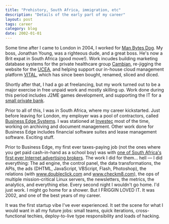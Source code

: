 ```yaml
---
title: "Prehistory, South Africa, immigration, etc"
description: "Details of the early part of my career"
layout: post
tags: career
category: blog
date: 2002-01-01
---
```


Some time after I came to London in 2004, I worked for [Man Bytes Dog](http://www.manbytesdog.net). My boss, Jonathan Young, was a righteous dude, and a great boss. He's now a Brit expat in South Africa (good move!). Work incudes building marketing database systems for the private healthcare group [Cambian](http://www.cambiangroup.com/), re-jigging the website for the [UCEA](http://www.ucea.ac.uk/), and helping support our in-house cloud management platform [VITAL](http://www.mdnx.com/), which has since been bought, renamed, sliced and diced.

Shortly after that, I had a go at freelancing, but my work turned out to be a major exercise in free unpaid work and mostly skilling up. Work done during this period includes J2ME games development, and supporting the IT for a [small private bank](http://www.taib.com/).

Prior to all of this, I was in South Africa, where my career kickstarted. Just before leaving for London, my employer was a pool of contractors, called [Business Edge Systems](http://www.businessedge.co.za). I was stationed at [Investec](http://www.investec.co.za/) most of the time, working on archiving and document management. Other work done for Business Edge includes financial software suites and lease management software. Exciting stuff.

Prior to Business Edge, my first ever taxes-paying job (not the ones where you get paid cash-in-hand as a school boy) was with [one of South Africa's first ever Internet advertising brokers](http://web.archive.org/web/20030213133755/http://www.icatcher.co.za/). The work I did for them... hell &mdash; I did everything: The ad engine, the control panel, the data transformations, the APIs, the ads (DHTML, JavaScript, VBScript, Flash, Photoshop), the relations (with www.doubleclick.com and www.checkm8.com), the ops of multiple mission-critical Linux servers, the newsletters, the metrics, the analytics, and everything else. Every second night I wouldn't go home. I'd just work. I might go home for a shower. But I FRIGGIN LOVED IT. It was 2002, and one of the best years of my career.

It was the first startup vibe I've ever experienced. It set the scene for what I would want in all my future jobs: small teams, quick iterations, cross-functional techies, deploy-to-live type responsibility and loads of hacking.
